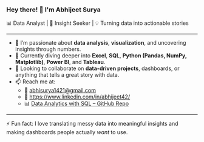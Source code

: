 ### Hey there! 👋 I'm Abhijeet Surya

📊 Data Analyst | 🧠 Insight Seeker | 💡 Turning data into actionable stories

---

- 👀 I’m passionate about **data analysis**, **visualization**, and uncovering insights through numbers.
- 🌱 Currently diving deeper into **Excel**, **SQL**, **Python (Pandas, NumPy, Matplotlib)**, **Power BI**, and **Tableau**.
- 🤝 Looking to collaborate on **data-driven projects**, dashboards, or anything that tells a great story with data.
- 📫 Reach me at:  
  - 📧 abhisurya1421@gmail.com
  - 💼 https://www.linkedin.com/in/abhijeet42/
  - 📊 [Data Analytics with SQL – GitHub Repo](https://github.com/Abhijeetsurya/Data_Analytics_SQL_Learning)

---

⚡ Fun fact: I love translating messy data into meaningful insights and making dashboards people actually *want* to use.
